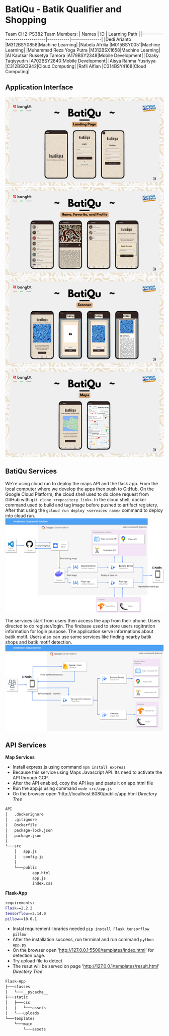 # BatiQu - Batik Qualifier and Shopping
Team CH2-PS382
Team Members:
| Names                        | ID        | Learning Path |
|------------------------------|-----------|---------------|
|Dedi Arianto                  |M312BSY0858|Machine Learning|
|Nabela Afrilia                |M015BSY0051|Machine Learning|
|Muhammad Reza Yoga Putra      |M312BSX1658|Machine Learning|
|Al Kautsar Russetya Tamora    |A179BSY2348|Mobile Development|
|Dzaky Taqiyyudin              |A702BSY2840|Mobile Development|
|Aisya Rahma Yusriyya          |C312BSX3942|Cloud Computing|
|Rafli Alfian                  |C314BSY4168|Cloud Computing|

## Application Interface
![Landing Page](/Documentation/assets/21.png)
![Main Menu](/Documentation/assets/22.png)
![Batik Motif Detection](/Documentation/assets/23.png)
![Maps](/Documentation/assets/24.png)

## BatiQu Services
We're using cloud run to deploy the maps API and the flask app. From the local computer where we develop the apps then push to GitHub. On the Google Cloud Platform, the cloud shell used to do clone request from GitHub with `git clone <repository link>`. In the cloud shell, docker command used to build and tag image before pushed to artifact registery. After that using the `gcloud run deploy <services name>` command to deploy into cloud run.
![Deployment-Solutions](/Documentation/assets/Deployment-solutions.png)

The services start from users then access the app from their phone. Users directed to do register/login. The firebase used to store users regitration information for login purpose. The application serve informations about batik motif. Users also can use some services like finding nearby batik shops and batik motif detection.
![BatiQu Services Flow](/Documentation/assets/BatiQu-Service.png)
## API Services
**Map Services**
- Install express.js using command `npm install express`
- Because this service using Maps Javascript API. Its need to activate the API through GCP.
- After the API enabled, copy the API key and paste it on app.html file
- Run the app.js using command `node src/app.js`
- On the browser open 'http://localhost:8080/public/app.html
*Directory Tree*
```bash
API
│   .dockerignore
│   .gitignore
│   Dockerfile
│   package-lock.json
│   package.json
│
└───src
    │   app.js
    │   config.js
    │
    └───public
            app.html
            app.js
            index.css
```
**Flask-App**
```bash
requirements:
Flask==2.2.2
tensorflow==2.14.0
pillow==10.0.1
```
- Instal requirement libraries needed `pip install Flask tensorflow pillow`
- After the installation success, run terminal and run command `python app.py`
- On the browser open 'http://127.0.0.1:5500/templates/index.html' for detection page.
- Try upload file to detect
- The resut will be served on page 'http://127.0.0.1/templates/result.html'
*Directory Tree*
```bash
Flask-App
├───classes
│   └───__pycache__
├───static
│   ├───css
│   │   └───assets
│   └───uploads
└───templates
    └───main
        └───assets
```

